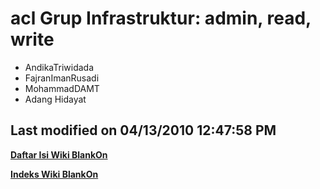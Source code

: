 # acl Grup Infrastruktur: admin, read, write
  * AndikaTriwidada
  * FajranImanRusadi
  * MohammadDAMT
  * Adang Hidayat

Last modified on 04/13/2010 12:47:58 PM
---
[**Daftar Isi Wiki BlankOn**](/wiki/DaftarIsi/index.html)
 
[**Indeks Wiki BlankOn**](/wiki/Indeks.html)
